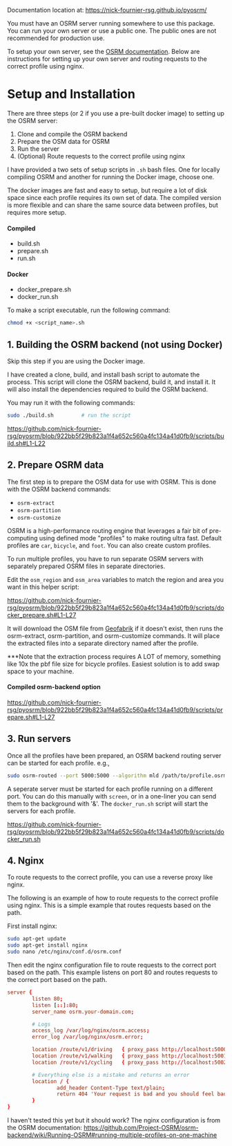Documentation location at: https://nick-fournier-rsg.github.io/pyosrm/


You must have an OSRM server running somewhere to use this package. You can run your own server or use a public one. The public ones are not recommended for production use.

To setup your own server, see the [OSRM documentation](https://github.com/Project-OSRM/osrm-backend). Below are instructions for setting up your own server and routing requests to the correct profile using nginx.

# Setup and Installation

There are three steps (or 2 if you use a pre-built docker image) to setting up the OSRM server:

1. Clone and compile the OSRM backend
2. Prepare the OSM data for OSRM
3. Run the server
4. (Optional) Route requests to the correct profile using nginx

I have provided a two sets of setup scripts in `.sh` bash files. One for locally compiling OSRM and another for running the Docker image, choose one.

The docker images are fast and easy to setup, but require a lot of disk space since each profile requires its own set of data.
The compiled version is more flexible and can share the same source data between profiles, but requires more setup.

#### Compiled
- build.sh
- prepare.sh
- run.sh
  
#### Docker
- docker_prepare.sh
- docker_run.sh

To make a script executable, run the following command:
```bash
chmod +x <script_name>.sh
```

## 1. Building the OSRM backend (not using Docker)

Skip this step if you are using the Docker image.

I have created a clone, build, and install bash script to automate the process. This script will clone the OSRM backend, build it, and install it. It will also install the dependencies required to build the OSRM backend. 

You may run it with the following commands:
```bash
sudo ./build.sh         # run the script
```

https://github.com/nick-fournier-rsg/pyosrm/blob/922bb5f29b823a1f4a652c560a4fc134a41d0fb9/scripts/build.sh#L1-L22

## 2. Prepare OSRM data

The first step is to prepare the OSM data for use with OSRM. This is done with the OSRM backend commands:
- `osrm-extract`
- `osrm-partition`
- `osrm-customize`

OSRM is a high-performance routing engine that leverages a fair bit of pre-computing using defined mode "profiles" to make routing ultra fast. Default profiles are `car`, `bicycle`, and `foot`. You can also create custom profiles.

To run multiple profiles, you have to run separate OSRM servers with separately prepared OSRM files in separate directories. 

Edit the `osm_region` and `osm_area` variables to match the region and area you want in this helper script:

https://github.com/nick-fournier-rsg/pyosrm/blob/922bb5f29b823a1f4a652c560a4fc134a41d0fb9/scripts/docker_prepare.sh#L1-L27

It will download the OSM file from [Geofabrik](https://download.geofabrik.de/) if it doesn't exist, then runs the osrm-extract, osrm-partition, and osrm-customize commands. It will place the extracted files into a separate directory named after the profile.

***Note that the extraction process requires A LOT of memory, something like 10x the pbf file size for bicycle profiles. Easiest solution is to add swap space to your machine. 


#### Compiled osrm-backend option

https://github.com/nick-fournier-rsg/pyosrm/blob/922bb5f29b823a1f4a652c560a4fc134a41d0fb9/scripts/prepare.sh#L1-L27

## 3. Run servers

Once all the profiles have been prepared, an OSRM backend routing server can be started for each profile. e.g., 
```bash
sudo osrm-routed --port 5000:5000 --algorithm mld /path/to/profile.osrm
```

A seperate server must be started for each profile running on a different port. You can do this manually with `screen`, or in a one-liner you can send them to the background with '&'. The `docker_run.sh` script will start the servers for each profile.

https://github.com/nick-fournier-rsg/pyosrm/blob/922bb5f29b823a1f4a652c560a4fc134a41d0fb9/scripts/docker_run.sh

## 4. Nginx
To route requests to the correct profile, you can use a reverse proxy like nginx.

The following is an example of how to route requests to the correct profile using nginx. This is a simple example that routes requests based on the path.

First install nginx:
```bash
sudo apt-get update
sudo apt-get install nginx
sudo nano /etc/nginx/conf.d/osrm.conf
```

Then edit the nginx configuration file to route requests to the correct port based on the path. This example listens on port 80 and routes requests to the correct port based on the path.

```conf /etc/nginx/conf.d/osrm.conf
server {
        listen 80;
        listen [::]:80;
        server_name osrm.your-domain.com;

        # Logs
        access_log /var/log/nginx/osrm.access;
        error_log /var/log/nginx/osrm.error;

        location /route/v1/driving   { proxy_pass http://localhost:5000; }
        location /route/v1/walking   { proxy_pass http://localhost:5001; }
        location /route/v1/cycling   { proxy_pass http://localhost:5002; }

        # Everything else is a mistake and returns an error
        location / {
                add_header Content-Type text/plain;
                return 404 'Your request is bad and you should feel bad.';
        }
}

```

I haven't tested this yet but it should work? The nginx configuration is from the OSRM documentation:
https://github.com/Project-OSRM/osrm-backend/wiki/Running-OSRM#running-multiple-profiles-on-one-machine